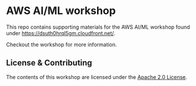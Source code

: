 # AWS AI/ML workshop

This repo contains supporting materials for the AWS AI/ML workshop found under https://dsuth0hrql5gm.cloudfront.net/.

Checkout the workshop for more information.

## License & Contributing

The contents of this workshop are licensed under the [Apache 2.0 License](./LICENSE).
